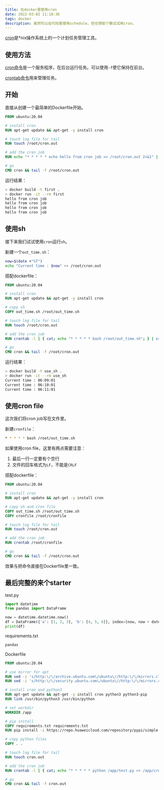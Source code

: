 ```yaml
---
title: 在docker里使用cron
date: 2022-03-02 11:18:36
tags: docker
description: 虽然可以在代码里使用schedule，但也想偷个懒试试用cron。
---
```

[cron](https://en.wikipedia.org/wiki/Cron)是*nix操作系统上的一个计划任务管理工具。

## 使用方法

[cron命令](https://linux.die.net/man/8/cron)是一个服务程序，在后台运行任务。可以使用`-f`使它保持在前台。

[crontab命令](https://linux.die.net/man/1/crontab)用来管理任务。

## 开始

直接从创建一个最简单的Dockerfile开始。

```dockerfile
FROM ubuntu:20.04

# install cron
RUN apt-get update && apt-get -y install cron

# touch log file for tail
RUN touch /root/cron.out

# add the cron job
RUN echo "* * * * * echo hello from cron job >> /root/cron.out 2>&1" | crontab -

# go
CMD cron && tail -f /root/cron.out
```
 
运行结果：
```sh
> docker build -t first .
> docker run -it --rm first
hello from cron job
hello from cron job
hello from cron job
hello from cron job
```

## 使用sh

接下来我们试试使用`cron`运行`sh`。

新建一个`out_time.sh`：
```bash
now=$(date +"%T")
echo "Current time : $now" >> /root/cron.out
```

搭配dockerfile：
```dockerfile
FROM ubuntu:20.04

# install cron
RUN apt-get update && apt-get -y install cron

# copy sh
COPY out_time.sh /root/out_time.sh

# touch log file for tail
RUN touch /root/cron.out

# add the cron job
RUN crontab -l | { cat; echo "* * * * * bash /root/out_time.sh"; } | crontab -

# go
CMD cron && tail -f /root/cron.out
```
 
运行结果：
```sh
> docker build -t use_sh .
> docker run -it --rm use_sh
Current time : 06:09:01
Current time : 06:10:01
Current time : 06:11:01
```

## 使用cron file

这次我们将cron job写在文件里。

新建`cronfile`：
```sh
* * * * * bash /root/out_time.sh

```

如果使用cron file，这里有两点需要注意：
1. 最后一行一定要有个空行
2. 文件的回车格式为`LF`，不能是`CRLF`


搭配dockerfile：
```dockerfile
FROM ubuntu:20.04

# install cron
RUN apt-get update && apt-get -y install cron

# copy sh and cron file
COPY out_time.sh /root/out_time.sh
COPY cronfile /root/cronfile

# touch log file for tail
RUN touch /root/cron.out

# add the cron job
RUN crontab /root/cronfile

# go
CMD cron && tail -f /root/cron.out
```

效果与把命令直接在Dockerfile里一致。

## 最后完整的来个starter

test.py
```python
import datetime
from pandas import DataFrame

now = datetime.datetime.now()
df = DataFrame({'a': [1, 2, 3], 'b': [4, 5, 6]}, index=[now, now + datetime.timedelta(days=1), now + datetime.timedelta(days=2)])
print(df)
```

requirements.txt
```txt
pandas
```

Dockerfile
```Dockerfile
FROM ubuntu:20.04

# use mirror for apt
RUN sed -i 's/http:\/\/archive.ubuntu.com\/ubuntu\//http:\/\/mirrors.cloud.tencent.com\/ubuntu\//g' /etc/apt/sources.list
RUN sed -i 's/http:\/\/security.ubuntu.com\/ubuntu\//http:\/\/mirrors.cloud.tencent.com\/ubuntu\//g' /etc/apt/sources.list

# install cron and python3
RUN apt-get update && apt-get -y install cron python3 python3-pip
RUN link /usr/bin/python3 /usr/bin/python

# set workdir
WORKDIR /app

# pip install
COPY requirements.txt requirements.txt
RUN pip install -i https://repo.huaweicloud.com/repository/pypi/simple -r requirements.txt

# copy python files
COPY . .

# touch log file for tail
RUN touch cron.out

# add the cron job
RUN crontab -l | { cat; echo "* * * * * python /app/test.py >> /app/cron.out"; } | crontab -

# go
CMD cron && tail -f cron.out
```
